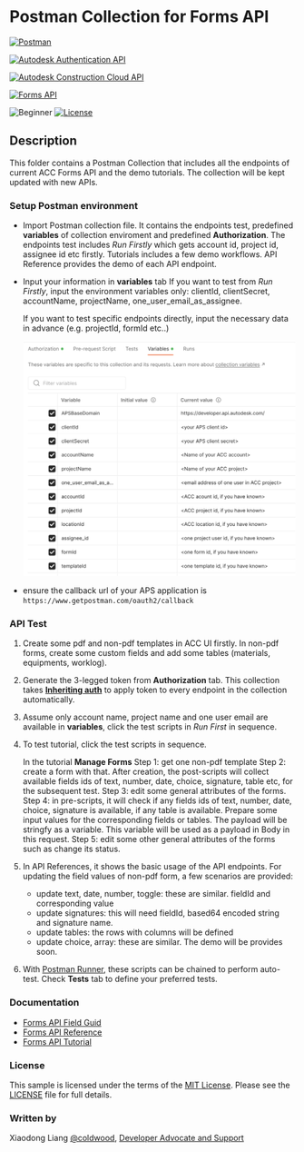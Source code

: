 # Postman Collection for Forms API

[![Postman](https://img.shields.io/badge/Postman-v8-orange.svg)](https://www.getpostman.com/)

[![Autodesk Authentication API](https://img.shields.io/badge/AuthenticationAPI-v2-blue.svg)](https://aps.autodesk.com/en/docs/oauth/v2/overview/)

[![Autodesk Construction Cloud API](https://img.shields.io/badge/Autodesk%20Construction%20Cloud%20API-v1-green.svg)](https://aps.autodesk.com/en/docs/acc/v1/overview/)

[![Forms API](https://img.shields.io/badge/formsapi-v1-blue.svg)](https://aps.autodesk.com/en/docs/acc/v1/overview/field-guide/forms/)

![Beginner](https://img.shields.io/badge/Level-Beginner-green.svg)
[![License](https://img.shields.io/:license-MIT-blue.svg)](http://opensource.org/licenses/MIT)

## Description
This folder contains a Postman Collection that includes all the endpoints of current ACC Forms API and the demo tutorials. The collection will be kept updated with new APIs.  

### Setup Postman environment

- Import Postman collection file. It contains the endpoints test, predefined **variables** of collection enviroment and predefined **Authorization**. The endpoints test includes _Run Firstly_ which gets account id, project id, assignee id etc firstly. Tutorials includes a few demo workflows. API Reference provides the demo of each API endpoint.

- Input your information in  **variables** tab
   If you want to test from _Run Firstly_, input the environment variables only: clientId, clientSecret, accountName, projectName, one_user_email_as_assignee. 

   If you want to test specific endpoints directly, input the necessary data in advance (e.g. projectId, formId etc..)

    <p align="center"><img src="./img/variables.png" width="600" ></p>  

- ensure the callback url of your APS application is 
```https://www.getpostman.com/oauth2/callback```


### API Test

1. Create some pdf and non-pdf templates in ACC UI firstly. In non-pdf forms, create some custom fields and add some tables (materials, equipments, worklog).

2. Generate the 3-legged token from **Authorization** tab. This collection takes **[Inheriting auth](https://learning.getpostman.com/docs/postman/sending-api-requests/authorization/#inheriting-auth)** to apply token to every endpoint in the collection automatically.

3. Assume only account name, project name and one user email are available in **variables**, click the test scripts in _Run First_ in sequence.

4. To test tutorial, click the test scripts in sequence. 

   In the tutorial **Manage Forms** 
      Step 1: get one non-pdf template
      Step 2: create a form with that. After creation, the post-scripts will collect available fields ids of text, number, date, choice, signature, table etc, for the subsequent test. 
      Step 3: edit some general attributes of the forms.
      Step 4: in pre-scripts, it will check if any fields ids of text, number, date, choice, signature is available, if any table is available. Prepare some input values for the corresponding fields or tables. The payload will be stringfy as a variable. This variable will be used as a payload in Body in this request.
      Step 5: edit some other general attributes of the forms such as change its status.
 
5. In API References, it shows the basic usage of the API endpoints. For updating the field values of non-pdf form,  a few scenarios are provided:

   - update text, date, number, toggle: these are similar. fieldId and corresponding value
   - update signatures: this will need fieldId, based64 encoded string and signature name.
   - update tables: the rows with columns will be defined
   - update choice, array: these are similar. The demo will be provides soon.

6. With [Postman Runner](https://learning.postman.com/docs/running-collections/intro-to-collection-runs/), these scripts can be chained to perform auto-test. Check **Tests** tab to define your preferred tests. 

### Documentation

- [Forms API Field Guid](https://aps.autodesk.com/en/docs/acc/v1/overview/field-guide/forms/)
- [Forms API Reference](https://aps.autodesk.com/en/docs/acc/v1/reference/http/autospecs-getprojectmetadata-GET/)
- [Forms API Tutorial](https://aps.autodesk.com/en/docs/acc/v1/reference/http/forms-valuesbatch-update-PUT/)


### License
This sample is licensed under the terms of the [MIT License](http://opensource.org/licenses/MIT). Please see the [LICENSE](../LICENSE) file for full details.

### Written by
Xiaodong Liang [@coldwood](https://twitter.com/coldwood), [Developer Advocate and Support](http://aps.autodesk.com)

 